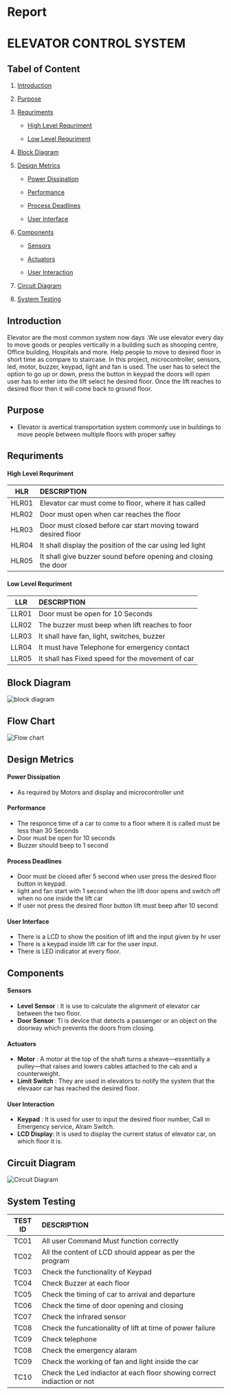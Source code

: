 # __Report__

# ELEVATOR CONTROL SYSTEM

## Tabel of Content
  1. [Introduction](#introduction)
   
  2. [Purpose](#purpose)
   
  3. [Requriments](#requriments)
   
     * [High Level Requriment](#high-level-requriment)
   
     * [Low Level Requriment](#low-level-requriment)
    
  4. [Block Diagram](#block-diagram)
   
  5. [Design Metrics](#design-metrics)
   
     * [Power Dissipation](#power-dissipation)
   
     * [Performance](#performance)
    
     * [Process Deadlines](#process-deadlines)
    
     * [User Interface](#user-interface)
   
   6. [Components](#components)
   
       * [Sensors](#sensors)
       
       * [Actuators](#actuators)
       
       * [User Interaction](#user-interaction)
   
   7. [Circuit Diagram](#circuit-diagram)
    
   8. [System Testing](#system-testing)
   
   
   
## Introduction
   Elevator are the most common system now days .We use elevator every day to move goods or peoples vertically in a building such as shooping centre, Office building, Hospitals and more. Help people to move to desired floor in short time as compare to staircase.
   In this project, microcontroller, sensors, led, motor, buzzer, keypad, light and fan is used. The user has to select the option to go up or down, press the button in keypad the doors will open user has to enter into the lift select he desired floor. Once the lift reaches to desired floor then it will come back to ground floor.
 
 
 
## Purpose
 * Elevator is avertical transportation system commonly use in buildings to move people between multiple floors with proper saftey



## Requriments
   
   #### High Level Requriment
   
   | HLR |               DESCRIPTION|
   |:----:|:--------------------------------------------------|
   |HLR01|Elevator car must come to floor, where it has called|
   |HLR02|Door must open when car reaches the floor|
   |HLR03|Door must closed before car start moving toward desired floor|
   |HLR04|It shall display the position of the car using led light|
   |HLR05|It shall give buzzer sound before opening and closing the door|
   
   #### Low Level Requriment
   
   | LLR |          DESCRIPTION|
   |:----:|:--------------------------------------------------|
   |LLR01|Door must be open for 10 Seconds|
   |LLR02|The buzzer must beep when lift reaches to foor|
   |LLR03|It shall have fan, light, switches, buzzer|
   |LLR04|It must have Telephone for emergency contact|
   |LLR05|It shall has Fixed speed for the movement of car|



## Block Diagram 

![block diagram](https://user-images.githubusercontent.com/57553580/154838648-be8b8d37-4746-46b3-b324-f003355fb619.jpg)

## Flow Chart

![Flow chart](https://user-images.githubusercontent.com/57553580/154838695-c8b8f4a6-16fb-4539-8278-741047e402b6.jpg)



## Design Metrics

   #### Power Dissipation
   * As required by Motors and display and microcontroller unit
   #### Performance 
   * The responce time of a car to come to a floor where it is called must be less than 30 Seconds
   * Door must be open for 10 seconds 
   * Buzzer should beep to 1 second
   #### Process Deadlines
   * Door must be closed after 5 second when user press the desired floor button in keypad.
   * light and fan start with 1 second when the lift door opens and switch off when no one inside the lift car
   * If user not press the desired floor button lift must beep after 10 second 
   #### User Interface
   * There is a LCD to show the position of lift and the input given by hr user
   * There is a keypad inside lift car for the user input.
   * There is LED indicator at every floor.



## Components

   #### Sensors
   * __Level Sensor__ : It is use to calculate the alignment of elevator car between the two floor.
   * __Door Sensor__: Ti is device that detects a passenger or an object on the doorway which prevents the doors from closing.
  
   #### Actuators
   * __Motor__ : A motor at the top of the shaft turns a sheave—essentially a pulley—that raises and lowers cables attached to the cab and a counterweight.
   * __Limit Switch__ : They are used in elevators to notify the system that the elevaaor car has reached the desired floor.
   
   #### User Interaction
   * __Keypad__ : It is used for user to input the desired floor number, Call in Emergency service, Alram Switch.
   * __LCD Display__: It is used to display the current status of elevator car, on which floor it is. 
   
   
## Circuit Diagram
![Circuit Diagram](https://user-images.githubusercontent.com/57553580/156881542-4c79c26b-d43d-44bf-98b9-1c29abeccb05.png)



## System Testing

| TEST ID |                DESCRIPTION|
|:----:|:--------------------------------------------------|
|TC01|All user Command Must function correctly|
|TC02|All the content of LCD should appear as per the program|
|TC03|Check the functionality of Keypad|
|TC04|Check Buzzer at each floor |
|TC05|Check the timing of car to arrival and departure|
|TC06|Check the time of door opening and closing|
|TC07|Check the infrared sensor |
|TC08|Check the funcationality of lift at time of power failure|
|TC09|Check telephone|
|TC08|Check the emergency alaram|
|TC09|Check the working of fan and light inside the car|
|TC10|Check the Led indiactor at each floor showing correct indiaction or not|

 

